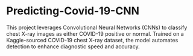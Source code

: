 # Predicting-Covid-19-CNN
This project leverages Convolutional Neural Networks (CNNs) to classify chest X-ray images as either COVID-19 positive or normal. Trained on a Kaggle-sourced COVID-19 chest X-ray dataset, the model automates detection to enhance diagnostic speed and accuracy.
